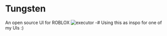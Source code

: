 # Tungsten
An open source UI for ROBLOX
![executor](https://github.com/sten-code/Tungsten/raw/master/image.png "Executor")
-# Using this as inspo for one of my UIs :)
